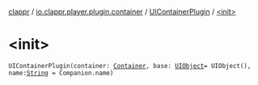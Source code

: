 [clappr](../../index.md) / [io.clappr.player.plugin.container](../index.md) / [UIContainerPlugin](index.md) / [&lt;init&gt;](./-init-.md)

# &lt;init&gt;

`UIContainerPlugin(container: `[`Container`](../../io.clappr.player.components/-container/index.md)`, base: `[`UIObject`](../../io.clappr.player.base/-u-i-object/index.md)` = UIObject(), name: `[`String`](https://kotlinlang.org/api/latest/jvm/stdlib/kotlin/-string/index.html)` = Companion.name)`